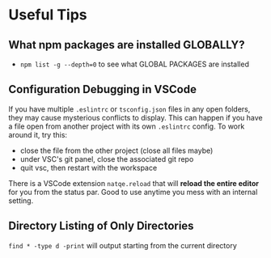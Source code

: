 # Useful Tips

##  What npm packages are installed GLOBALLY?

* `npm list -g --depth=0` to see what GLOBAL PACKAGES are installed

## Configuration Debugging in VSCode

If you have multiple `.eslintrc` or `tsconfig.json` files in any open folders, they may cause mysterious conflicts to display. This can happen if you have a file open from another project with its own `.eslintrc` config. To work around it, try this:

* close the file from the other project (close all files maybe)
* under VSC's git panel, close the associated git repo
* quit vsc, then restart with the workspace

There is a VSCode extension `natqe.reload` that will **reload the entire editor** for you from the status par. Good to use anytime you mess with an internal setting.

## Directory Listing of Only Directories

`find * -type d -print` will output starting from the current directory

